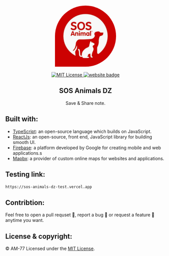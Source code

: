 
<p align="center"><img width="192px" height="192px" style="border-radius: 100% 100% 100% 0% / 100% 100% 100% 100%" src="./public/logo.jpg" alt="SOS Animals DZ logo"></p>

<p align="center">
  <a href="">
  <img src="https://img.shields.io/github/license/am-77/savednotes?color=%23CC0202&logoColor=%23CC0202" alt="MIT License" />
  </a>
  <a href="" alt="Website" ><img src="https://img.shields.io/badge/website-savednotes-%23CC0202" alt="website badge" /></a>
</p>

<h2 align="center">SOS Animals DZ</h2>
<p align="center">Save & Share note.</p>

## Built with:

- [TypeScript](https://www.typescriptlang.org/): an open-source language which builds on JavaScript.
- [ReactJs](https://reactjs.org): an open-source, front end, JavaScript library for building smooth UI.
- [Firebase](https://firebase.google.com/): a platform developed by Google for creating mobile and web applications.s
- [Mapbx](https://www.mapbox.com/): a provider of custom online maps for websites and applications.

## Testing link:

  `https://sos-animals-dz-test.vercel.app`

## Contribtion:

Feel free to open a pull requset 💁, report a bug 🐛 or request a feature 🌟 anytime you want.

## License & copyright:

© AM-77
Licensed under the [MIT License](LICENSE).
